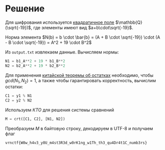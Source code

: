 # Решение

Для шифрования используется [квадратичное поле](https://en.wikipedia.org/wiki/Quadratic_integer) $\mathbb{Q}(\sqrt{-19})$, где элементы имеют вид $a+b\cdot\sqrt{-19}$.

Норма элемента $N(b) = b \cdot \bar{b} = (A + B \cdot \sqrt{-19}) \cdot (A - B \cdot \sqrt{-19}) = A^2 + 19 \cdot B^2$

Из ``output.txt`` извлекаем данные. Вычисляем нормы:
```python
N1 = b1_A**2 + 19 * b1_B**2
N2 = b2_A**2 + 19 * b2_B**2
```

Для применения [китайской теоремы об остатках](https://ru.wikipedia.org/wiki/%D0%9A%D0%B8%D1%82%D0%B0%D0%B9%D1%81%D0%BA%D0%B0%D1%8F_%D1%82%D0%B5%D0%BE%D1%80%D0%B5%D0%BC%D0%B0_%D0%BE%D0%B1_%D0%BE%D1%81%D1%82%D0%B0%D1%82%D0%BA%D0%B0%D1%85) необходимо, чтобы $gcd(N_1, N_2) = 1$, а также чтобы гарантировать корректность, вычислим остатки:
```python
C1 = y1 % N1
C2 = y2 % N2
```
Используем *КТО* для решения системы сравнений
```python
M = crt([C1, C2], [N1, N2])
```

Преобразуем $M$ в байтовую строку, декодируем в UTF-8 и получаем флаг

```vrnctf{W0w_h4v3_y0U_m4st3R3d_w0rK1ng_w1Th_th3_qu4Dr4t1C_numb3rs}```